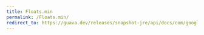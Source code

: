 ```yaml
---
title: Floats.min
permalink: /Floats.min/
redirect_to: https://guava.dev/releases/snapshot-jre/api/docs/com/google/common/primitives/Floats.html#min-float...-
---
```

